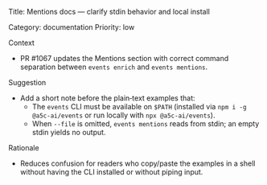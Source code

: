 Title: Mentions docs — clarify stdin behavior and local install

Category: documentation
Priority: low

Context

- PR #1067 updates the Mentions section with correct command separation between `events enrich` and `events mentions`.

Suggestion

- Add a short note before the plain‑text examples that:
  - The `events` CLI must be available on `$PATH` (installed via `npm i -g @a5c-ai/events` or run locally with `npx @a5c-ai/events`).
  - When `--file` is omitted, `events mentions` reads from stdin; an empty stdin yields no output.

Rationale

- Reduces confusion for readers who copy/paste the examples in a shell without having the CLI installed or without piping input.
